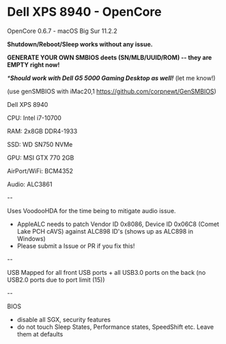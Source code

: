 # Dell XPS 8940 - OpenCore

OpenCore 0.6.7 - macOS Big Sur 11.2.2

**Shutdown/Reboot/Sleep works without any issue.**

**GENERATE YOUR OWN SMBIOS deets (SN/MLB/UUID/ROM) -- they are EMPTY right now!**

_***Should work with Dell G5 5000 Gaming Desktop as well!**_ (let me know!)

(use genSMBIOS with iMac20,1 https://github.com/corpnewt/GenSMBIOS)

Dell XPS 8940

CPU: Intel i7-10700

RAM: 2x8GB DDR4-1933

SSD: WD SN750 NVMe

GPU: MSI GTX 770 2GB

AirPort/WiFi: BCM4352

Audio: ALC3861

--

Uses VoodooHDA for the time being to mitigate audio issue. 
  - AppleALC needs to patch Vendor ID 0x8086, Device ID 0x06C8 (Comet Lake PCH cAVS) against ALC898 ID's (shows up as ALC898 in Windows)
  - Please submit a Issue or PR if you fix this!

--

USB Mapped for all front USB ports + all USB3.0 ports on the back (no USB2.0 ports due to port limit (15))


--

BIOS
  - disable all SGX, security features
  - do not touch Sleep States, Performance states, SpeedShift etc. Leave them at defaults
